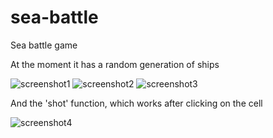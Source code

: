 # sea-battle
Sea battle game

At the moment it has a random generation of ships

![screenshot1](https://i.imgur.com/GCJ2WAM.png)
![screenshot2](https://i.imgur.com/VatqpEO.png)
![screenshot3](https://i.imgur.com/iCOn8a8.png)

And the 'shot' function, which works after clicking on the cell

![screenshot4](https://i.imgur.com/NtsZv7b.png)
